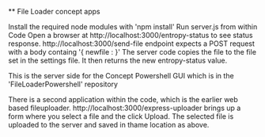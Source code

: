 ** File Loader concept apps

Install the required node modules with 'npm install'
Run server.js from within Code
Open a browser at http://localhost:3000/entropy-status to see status response.
http://localhost:3000/send-file endpoint expects a POST request with a body containg '{ newfile : <filename>}'
The server code copies the file to the file set in the settings file. It then returns the new entropy-status value.

This is the server side for the Concept Powershell GUI which is in the 'FileLoaderPowershell' repository

There is a second application within the code, which is the earlier web based fileuploader.
http://localhost:3000/express-uploader brings up a form where you select a file and the click Upload.
The selected file is uploaded to the server and saved in thame location as above.
